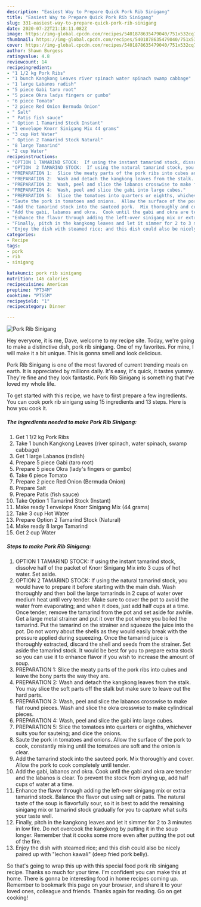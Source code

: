 ```yaml
---
description: "Easiest Way to Prepare Quick Pork Rib Sinigang"
title: "Easiest Way to Prepare Quick Pork Rib Sinigang"
slug: 331-easiest-way-to-prepare-quick-pork-rib-sinigang
date: 2020-07-22T21:18:11.082Z
image: https://img-global.cpcdn.com/recipes/5401878635479040/751x532cq70/pork-rib-sinigang-recipe-main-photo.jpg
thumbnail: https://img-global.cpcdn.com/recipes/5401878635479040/751x532cq70/pork-rib-sinigang-recipe-main-photo.jpg
cover: https://img-global.cpcdn.com/recipes/5401878635479040/751x532cq70/pork-rib-sinigang-recipe-main-photo.jpg
author: Shawn Burgess
ratingvalue: 4.8
reviewcount: 14
recipeingredient:
- "1 1/2 kg Pork Ribs"
- "1 bunch Kangkong Leaves river spinach water spinach swamp cabbage"
- "1 large Labanos radish"
- "5 piece Gabi taro root"
- "5 piece Okra ladys fingers or gumbo"
- "6 piece Tomato"
- "2 piece Red Onion Bermuda Onion"
- " Salt"
- " Patis fish sauce"
- " Option 1 Tamarind Stock Instant"
- "1 envelope Knorr Sinigang Mix 44 grams"
- "3 cup Hot Water"
- " Option 2 Tamarind Stock Natural"
- "8 large Tamarind"
- "2 cup Water"
recipeinstructions:
- "OPTION 1 TAMARIND STOCK:  If using the instant tamarind stock, dissolve half of the packet of Knorr Sinigang Mix into 3 cups of hot water.  Set aside."
- "OPTION  2 TAMARIND STOCK:  If using the natural tamarind stock, you would have to prepare it before starting with the main dish.  Wash thoroughly and then boil the large tamarinds in 2 cups of water over medium heat until very tender.  Make sure to cover the pot to avoid the water from evaporating; and when it does, just add half cups at a time.  Once tender, remove the tamarind from the pot and set aside for awhile.  Get a large metal strainer and put it over the pot where you boiled the tamarind.  Put the tamarind on the strainer and squeeze the juice into the pot.  Do not worry about the shells as they would easily break with the pressure applied during squeezing.  Once the tamarind juice is thoroughly extracted, discard the shell and seeds from the strainer.  Set aside the tamarind stock.  It would be best for you to prepare extra stock so you can use it to enhance flavor if you wish to increase the amount of soup."
- "PREPARATION 1:  Slice the meaty parts of the pork ribs into cubes and leave the bony parts the way they are."
- "PREPARATION 2:  Wash and detach the kangkong leaves from the stalk.  You may slice the soft parts off the stalk but make sure to leave out the hard parts."
- "PREPARATION 3:  Wash, peel and slice the labanos crosswise to make flat round pieces.  Wash and slice the okra crosswise to make cylindrical pieces."
- "PREPARATION 4:  Wash, peel and slice the gabi into large cubes."
- "PREPARATION 5:  Slice the tomatoes into quarters or eighths, whichever suits you for sauteing; and dice the onions."
- "Saute the pork in tomatoes and onions.  Allow the surface of the pork to cook, constantly mixing until the tomatoes are soft and the onion is clear."
- "Add the tamarind stock into the sauteed pork.  Mix thoroughly and cover.  Allow the pork to cook completely until tender."
- "Add the gabi, labanos and okra.  Cook until the gabi and okra are tender and the labanos is clear.  To prevent the stock from drying up, add half cups of water at a time."
- "Enhance the flavor through adding the left-over sinigang mix or extra tamarind stock.  Balance the flavor out using salt or patis.  The natural taste of the soup is flavorfully sour, so it is best to add the remaining sinigang mix or tamarind stock gradually for you to capture what suits your taste well."
- "Finally, pitch in the kangkong leaves and let it simmer for 2 to 3 minutes in low fire.  Do not overcook the kangkong by putting it in the soup longer.  Remember that it cooks some more even after putting the pot out of the fire."
- "Enjoy the dish with steamed rice; and this dish could also be nicely paired up with &#34;lechon kawali&#34; (deep fried pork belly)."
categories:
- Recipe
tags:
- pork
- rib
- sinigang

katakunci: pork rib sinigang 
nutrition: 146 calories
recipecuisine: American
preptime: "PT34M"
cooktime: "PT55M"
recipeyield: "1"
recipecategory: Dinner

---
```



![Pork Rib Sinigang](https://img-global.cpcdn.com/recipes/5401878635479040/751x532cq70/pork-rib-sinigang-recipe-main-photo.jpg)

Hey everyone, it is me, Dave, welcome to my recipe site. Today, we're going to make a distinctive dish, pork rib sinigang. One of my favorites. For mine, I will make it a bit unique. This is gonna smell and look delicious.



Pork Rib Sinigang is one of the most favored of current trending meals on earth. It is appreciated by millions daily. It's easy, it's quick, it tastes yummy. They're fine and they look fantastic. Pork Rib Sinigang is something that I've loved my whole life.


To get started with this recipe, we have to first prepare a few ingredients. You can cook pork rib sinigang using 15 ingredients and 13 steps. Here is how you cook it.

<!--inarticleads1-->

##### The ingredients needed to make Pork Rib Sinigang:

1. Get 1 1/2 kg Pork Ribs
1. Take 1 bunch Kangkong Leaves (river spinach, water spinach, swamp cabbage)
1. Get 1 large Labanos (radish)
1. Prepare 5 piece Gabi (taro root)
1. Prepare 5 piece Okra (lady&#39;s fingers or gumbo)
1. Take 6 piece Tomato
1. Prepare 2 piece Red Onion (Bermuda Onion)
1. Prepare  Salt
1. Prepare  Patis (fish sauce)
1. Take  Option 1 Tamarind Stock (Instant)
1. Make ready 1 envelope Knorr Sinigang Mix (44 grams)
1. Take 3 cup Hot Water
1. Prepare  Option 2 Tamarind Stock (Natural)
1. Make ready 8 large Tamarind
1. Get 2 cup Water




<!--inarticleads2-->

##### Steps to make Pork Rib Sinigang:

1. OPTION 1 TAMARIND STOCK:  If using the instant tamarind stock, dissolve half of the packet of Knorr Sinigang Mix into 3 cups of hot water.  Set aside.
1. OPTION  2 TAMARIND STOCK:  If using the natural tamarind stock, you would have to prepare it before starting with the main dish.  Wash thoroughly and then boil the large tamarinds in 2 cups of water over medium heat until very tender.  Make sure to cover the pot to avoid the water from evaporating; and when it does, just add half cups at a time.  Once tender, remove the tamarind from the pot and set aside for awhile.  Get a large metal strainer and put it over the pot where you boiled the tamarind.  Put the tamarind on the strainer and squeeze the juice into the pot.  Do not worry about the shells as they would easily break with the pressure applied during squeezing.  Once the tamarind juice is thoroughly extracted, discard the shell and seeds from the strainer.  Set aside the tamarind stock.  It would be best for you to prepare extra stock so you can use it to enhance flavor if you wish to increase the amount of soup.
1. PREPARATION 1:  Slice the meaty parts of the pork ribs into cubes and leave the bony parts the way they are.
1. PREPARATION 2:  Wash and detach the kangkong leaves from the stalk.  You may slice the soft parts off the stalk but make sure to leave out the hard parts.
1. PREPARATION 3:  Wash, peel and slice the labanos crosswise to make flat round pieces.  Wash and slice the okra crosswise to make cylindrical pieces.
1. PREPARATION 4:  Wash, peel and slice the gabi into large cubes.
1. PREPARATION 5:  Slice the tomatoes into quarters or eighths, whichever suits you for sauteing; and dice the onions.
1. Saute the pork in tomatoes and onions.  Allow the surface of the pork to cook, constantly mixing until the tomatoes are soft and the onion is clear.
1. Add the tamarind stock into the sauteed pork.  Mix thoroughly and cover.  Allow the pork to cook completely until tender.
1. Add the gabi, labanos and okra.  Cook until the gabi and okra are tender and the labanos is clear.  To prevent the stock from drying up, add half cups of water at a time.
1. Enhance the flavor through adding the left-over sinigang mix or extra tamarind stock.  Balance the flavor out using salt or patis.  The natural taste of the soup is flavorfully sour, so it is best to add the remaining sinigang mix or tamarind stock gradually for you to capture what suits your taste well.
1. Finally, pitch in the kangkong leaves and let it simmer for 2 to 3 minutes in low fire.  Do not overcook the kangkong by putting it in the soup longer.  Remember that it cooks some more even after putting the pot out of the fire.
1. Enjoy the dish with steamed rice; and this dish could also be nicely paired up with &#34;lechon kawali&#34; (deep fried pork belly).




So that's going to wrap this up with this special food pork rib sinigang recipe. Thanks so much for your time. I'm confident you can make this at home. There is gonna be interesting food in home recipes coming up. Remember to bookmark this page on your browser, and share it to your loved ones, colleague and friends. Thanks again for reading. Go on get cooking!
